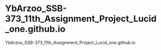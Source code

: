 # YbArzoo_SSB-373_11th_Assignment_Project_Lucid_one.github.io
YbArzoo_SSB-373_11th_Assignment_Project_Lucid_one.github.io
